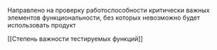 Направлено на проверку работоспособности критически важных элементов функциональности, без которых невозможно будет использовать продукт

[[Степень важности тестируемых функций]]